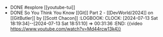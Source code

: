 - DONE #explore [[youtube-tui]]
- DONE So You Think You Know [[Git]] Part 2 - [[DevWorld/2024]] on [[GitButler]] by [[Scott Chacon]]
  :LOGBOOK:
  CLOCK: [2024-07-13 Sat 18:19:34]--[2024-07-13 Sat 18:51:10] =>  00:31:36
  :END:
  {{video https://www.youtube.com/watch?v=Md44rcw13k4}}
